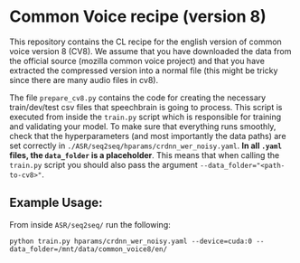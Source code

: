 # Common Voice recipe (version 8)

This repository contains the CL recipe for the english version of common voice version 8 (CV8). We assume that you have downloaded the data from the official source (mozilla common voice project) and that you have extracted the compressed version into a normal file (this might be tricky since there are many audio files in cv8).

The file `prepare_cv8.py` contains the code for creating the necessary train/dev/test csv files that speechbrain is going to process. This script is executed from inside the `train.py` script which is responsible for training and validating your model. To make sure that everything runs smoothly, check that the hyperparameters (and most importantly the data paths) are set correctly in `./ASR/seq2seq/hparams/crdnn_wer_noisy.yaml`. **In all `.yaml` files, the `data_folder` is a placeholder**. This means that when calling the `train.py` script you should also pass the argument `--data_folder="<path-to-cv8>"`.

## Example Usage:

From inside `ASR/seq2seq/` run the following:

```
python train.py hparams/crdnn_wer_noisy.yaml --device=cuda:0 --data_folder=/mnt/data/common_voice8/en/
```